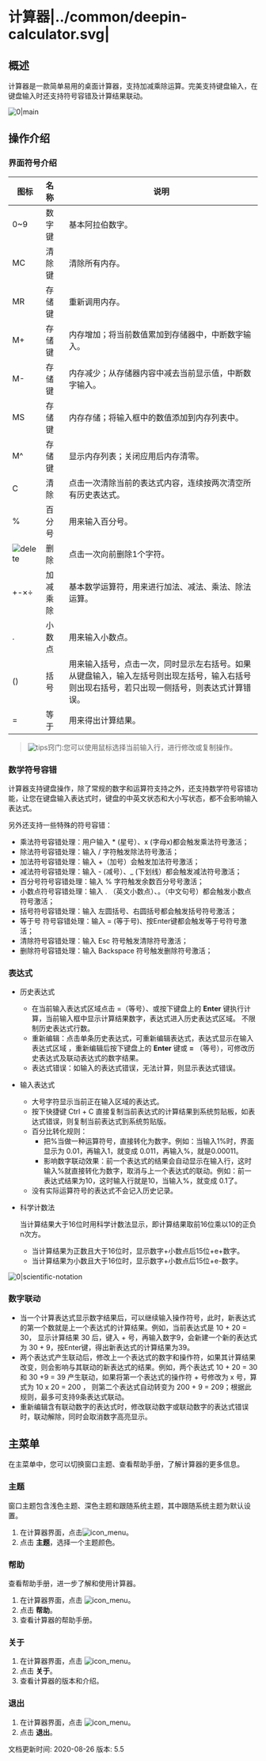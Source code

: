 # 计算器|../common/deepin-calculator.svg|

## 概述

计算器是一款简单易用的桌面计算器，支持加减乘除运算。完美支持键盘输入，在键盘输入时还支持符号容错及计算结果联动。

![0|main](jpg/main.png)

## 操作介绍

### 界面符号介绍

| 图标                       | 名称     | 说明                                                         |
| -------------------------- | :------- | ------------------------------------------------------------ |
| 0~9                        | 数字键   | 基本阿拉伯数字。                                             |
| MC                       | 清除键 | 清除所有内存。                                           |
| MR                        | 存储键  | 重新调用内存。 |
| M+                        | 存储键 | 内存增加；将当前数值累加到存储器中，中断数字输入。    |
| M-                        | 存储键 | 内存减少；从存储器内容中减去当前显示值，中断数字输入。           |
| MS                        | 存储键  | 内存存储；将输入框中的数值添加到内存列表中。                       |
| M^                        | 存储键  | 显示内存列表；关闭应用后内存清零。                             |
| C                          | 清除     | 点击一次清除当前的表达式内容，连续按两次清空所有历史表达式。 |
| %                          | 百分号   | 用来输入百分号。                                             |
| ![delete](icon/delete.svg) | 删除     | 点击一次向前删除1个字符。                                    |
| +-×÷                       | 加减乘除 | 基本数学运算符，用来进行加法、减法、乘法、除法运算。         |
| .                          | 小数点   | 用来输入小数点。                                             |
| ()                         | 括号     | 用来输入括号，点击一次，同时显示左右括号。如果从键盘输入，输入左括号则出现左括号，输入右括号则出现右括号，若只出现一侧括号，则表达式计算错误。 |
| =                          | 等于     | 用来得出计算结果。                                           |



> ![tips](icon/tips.svg)窍门:您可以使用鼠标选择当前输入行，进行修改或复制操作。



### 数学符号容错

计算器支持键盘操作，除了常规的数字和运算符支持之外，还支持数学符号容错功能，让您在键盘输入表达式时，键盘的中英文状态和大小写状态，都不会影响输入表达式。

另外还支持一些特殊的符号容错：

- 乘法符号容错处理：用户输入 * (星号）、x (字母x)都会触发乘法符号激活；
- 除法符号容错处理：输入 / 字符触发除法符号激活；
- 加法符号容错处理：输入 +（加号）会触发加法符号激活； 
- 减法符号容错处理：输入 - (减号）、_ (下划线）都会触发减法符号激活；
- 百分号符号容错处理：输入 % 字符触发余数百分号号激活；
- 小数点符号容错处理：输入 . （英文小数点）、。（中文句号）都会触发小数点符号激活； 
- 括号符号容错处理：输入 左圆括号、右圆括号都会触发括号符号激活；
- 等于号 符号容错处理：输入 = (等于号)、按Enter键都会触发等于号符号激活；
- 清除符号容错处理：输入 Esc 符号触发清除符号激活；
- 删除符号容错处理：输入 Backspace 符号触发删除符号激活；

### 表达式

- 历史表达式
  + 在当前输入表达式区域点击 =（等号）、或按下键盘上的 **Enter** 键执行计算，当前输入框中显示计算结果数字，表达式进入历史表达式区域。 不限制历史表达式行数。
  + 重新编辑：点击单条历史表达式，可重新编辑表达式，表达式显示在输入表达式区域 ，重新编辑后按下键盘上的 **Enter** 键或 **=** （等号），可修改历史表达式及联动表达式的数字结果。
  + 表达式错误：如输入的表达式错误，无法计算，则显示表达式错误。

- 输入表达式
  + 大号字符显示当前正在输入区域的表达式。
  + 按下快捷键 Ctrl + C 直接复制当前表达式的计算结果到系统剪贴板，如表达式错误，则复制当前表达式到系统剪贴版。
  + 百分比转化规则：
    - 把%当做一种运算符号，直接转化为数字。例如：当输入1%时，界面显示为 0.01，再输入1，就变成 0.011，再输入%，就是0.00011。
    - 影响数字联动效果：前一个表达式的结果会自动显示在输入行，这时输入%就直接转化为数字，取消与上一个表达式的联动。例如：前一表达式结果为10，这时输入行就是10，当输入%，就变成 0.1了。

  - 没有实际运算符号的表达式不会记入历史记录。

- 科学计数法
  
   当计算结果大于16位时用科学计数法显示，即计算结果取前16位乘以10的正负n次方。
  
   + 当计算结果为正数且大于16位时，显示数字+小数点后15位+e+数字。
   + 当计算结果为小数且大于16位时，显示数字+小数点后15位+e-数字。

![0|scientific-notation](jpg/scientific-notation.png)



### 数字联动

- 当一个计算表达式显示数字结果后，可以继续输入操作符号，此时，新表达式的第一个数就是上一个表达式的计算结果。例如，当前表达式是 10 + 20 = 30， 显示计算结果 30 后，键入 + 号，再输入数字9，会新建一个新的表达式为 30 + 9，按Enter键，得出新表达式的计算结果为39。
- 两个表达式产生联动后，修改上一个表达式的数字和操作符，如果其计算结果改变，则会影响与其联动的新表达式的结果。例如，两个表达式 10 + 20 = 30 和 30 +9 = 39 产生联动，如果将第一个表达式的操作符 + 号修改为 x 号，算式为 10 x 20 = 200 ， 则第二个表达式自动转变为 200 + 9 = 209；根据此规则，最多可支持9条表达式联动。
- 重新编辑含有联动数字的表达式时，修改联动数字或联动数字的表达式错误时，联动解除，同时会取消数字高亮显示。



## 主菜单

在主菜单中，您可以切换窗口主题、查看帮助手册，了解计算器的更多信息。

### 主题

窗口主题包含浅色主题、深色主题和跟随系统主题，其中跟随系统主题为默认设置。

1. 在计算器界面，点击![icon_menu](icon/icon_menu.svg)。
2. 点击 **主题**，选择一个主题颜色。

### 帮助

查看帮助手册，进一步了解和使用计算器。

1. 在计算器界面，点击 ![icon_menu](icon/icon_menu.svg)。
2. 点击 **帮助**。
3. 查看计算器的帮助手册。


### 关于

1. 在计算器界面，点击 ![icon_menu](icon/icon_menu.svg)。
2. 点击 **关于**。
3. 查看计算器的版本和介绍。


### 退出

1. 在计算器界面，点击 ![icon_menu](icon/icon_menu.svg)。
2. 点击 **退出**。


<div class="version-info"><span>文档更新时间: 2020-08-26</span><span> 版本: 5.5</span></div>